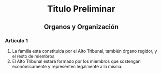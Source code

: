 <h1 align="center">Titulo Preliminar</h1>
<h2 align="center">Organos y Organización</h2>

### Articulo 1

1. La familia esta constituida por el Alto Tribunal, también órgano regidor, y el resto de miembros.
2. El Alto Tribunal estará formado por los miembros que sostengan económicamente y representen legalmente a la misma.

